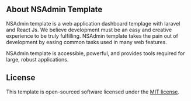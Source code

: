 
## About NSAdmin Template

NSAdmin template is a web application dashboard templage with laravel and React Js. We believe development must be an easy and creative experience to be truly fulfilling. NSAdmin template takes the pain out of development by easing common tasks used in many web features.


NSAdmin template is accessible, powerful, and provides tools required for large, robust applications.

## License

This template is open-sourced software licensed under the [MIT license](https://opensource.org/licenses/MIT).
